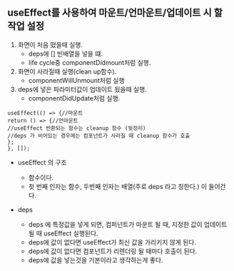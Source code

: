 ## useEffect를 사용하여 마운트/언마운트/업데이트 시 할 작업 설정

1. 화면이 처음 떴을때 실행.  
   * deps에 [] 빈배열을 넣을 떄.  
   * life cycle중 componentDidmount처럼 실행.     
2. 화면이 사라질때 실행(clean up함수).  
   * componentWillUnmount처럼 실행  
3. deps에 넣은 파라미터값이 업데이트 됬을때 실행.  
   * componentDidUpdate처럼 실행.  
   
```
useEffect(() => {//마운트
return () => {//언마운트
//useEffect 반환되는 함수는 cleanup 함수 (뒷정리)
//deps 가 비어있는 경우에는 컴포넌트가 사라질 때 cleanup 함수가 호출
};
}, []);
```

* useEffect 의 구조  
  * 함수이다.   
  * 첫 번째 인자는 함수, 두번째 인자는 배열(주로 deps 라고 칭한다.) 이 들어간다.   
  
  
* deps  
  * deps 에 특정값을 넣게 되면, 컴퍼넌트가 마운트 될 때, 지정한 값이 업데이트 될 때 useEffect 실행된다.  
  * deps에 값이 없다면 useEffect가 최신 값을 가리키지 않게 된다.  
  * deps에 값이 없다면 컴포넌트가 리렌더링 될 때마다 호출이 된다.  
  * deps에 값을 넣는것을 기본이라고 생각하는게 좋다.   
  
